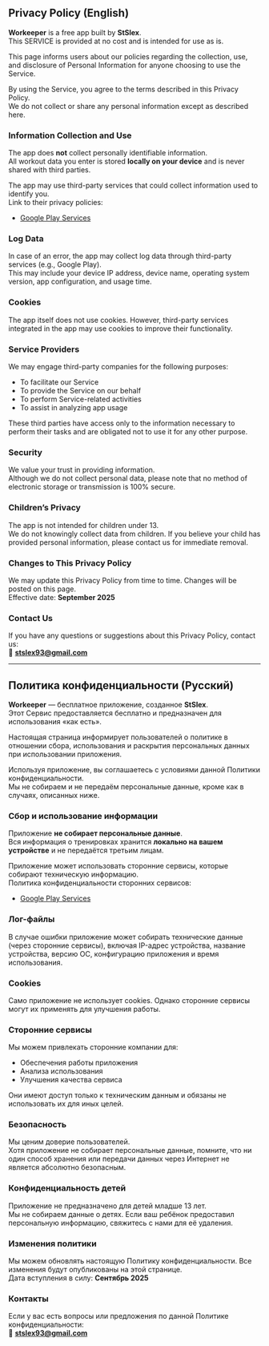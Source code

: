 ## Privacy Policy (English)

**Workeeper** is a free app built by **StSlex**.  
This SERVICE is provided at no cost and is intended for use as is.

This page informs users about our policies regarding the collection, use, and disclosure of Personal
Information for anyone choosing to use the Service.

By using the Service, you agree to the terms described in this Privacy Policy.  
We do not collect or share any personal information except as described here.

### Information Collection and Use

The app does **not** collect personally identifiable information.  
All workout data you enter is stored **locally on your device** and is never shared with third
parties.

The app may use third-party services that could collect information used to identify you.  
Link to their privacy policies:

- [Google Play Services](https://www.google.com/policies/privacy/)

### Log Data

In case of an error, the app may collect log data through third-party services (e.g., Google
Play).  
This may include your device IP address, device name, operating system version, app configuration,
and usage time.

### Cookies

The app itself does not use cookies. However, third-party services integrated in the app may use
cookies to improve their functionality.

### Service Providers

We may engage third-party companies for the following purposes:

- To facilitate our Service
- To provide the Service on our behalf
- To perform Service-related activities
- To assist in analyzing app usage

These third parties have access only to the information necessary to perform their tasks and are
obligated not to use it for any other purpose.

### Security

We value your trust in providing information.  
Although we do not collect personal data, please note that no method of electronic storage or
transmission is 100% secure.

### Children’s Privacy

The app is not intended for children under 13.  
We do not knowingly collect data from children. If you believe your child has provided personal
information, please contact us for immediate removal.

### Changes to This Privacy Policy

We may update this Privacy Policy from time to time. Changes will be posted on this page.  
Effective date: **September 2025**

### Contact Us

If you have any questions or suggestions about this Privacy Policy, contact us:  
📧 **stslex93@gmail.com**

---

## Политика конфиденциальности (Русский)

**Workeeper** — бесплатное приложение, созданное **StSlex**.  
Этот Сервис предоставляется бесплатно и предназначен для использования «как есть».

Настоящая страница информирует пользователей о политике в отношении сбора, использования и раскрытия
персональных данных при использовании приложения.

Используя приложение, вы соглашаетесь с условиями данной Политики конфиденциальности.  
Мы не собираем и не передаём персональные данные, кроме как в случаях, описанных ниже.

### Сбор и использование информации

Приложение **не собирает персональные данные**.  
Вся информация о тренировках хранится **локально на вашем устройстве** и не передаётся третьим
лицам.

Приложение может использовать сторонние сервисы, которые собирают техническую информацию.  
Политика конфиденциальности сторонних сервисов:

- [Google Play Services](https://www.google.com/policies/privacy/)

### Лог-файлы

В случае ошибки приложение может собирать технические данные (через сторонние сервисы), включая
IP-адрес устройства, название устройства, версию ОС, конфигурацию приложения и время использования.

### Cookies

Само приложение не использует cookies. Однако сторонние сервисы могут их применять для улучшения
работы.

### Сторонние сервисы

Мы можем привлекать сторонние компании для:

- Обеспечения работы приложения
- Анализа использования
- Улучшения качества сервиса

Они имеют доступ только к техническим данным и обязаны не использовать их для иных целей.

### Безопасность

Мы ценим доверие пользователей.  
Хотя приложение не собирает персональные данные, помните, что ни один способ хранения или передачи
данных через Интернет не является абсолютно безопасным.

### Конфиденциальность детей

Приложение не предназначено для детей младше 13 лет.  
Мы не собираем данные о детях. Если ваш ребёнок предоставил персональную информацию, свяжитесь с
нами для её удаления.

### Изменения политики

Мы можем обновлять настоящую Политику конфиденциальности. Все изменения будут опубликованы на этой
странице.  
Дата вступления в силу: **Сентябрь 2025**

### Контакты

Если у вас есть вопросы или предложения по данной Политике конфиденциальности:  
📧 **stslex93@gmail.com**
